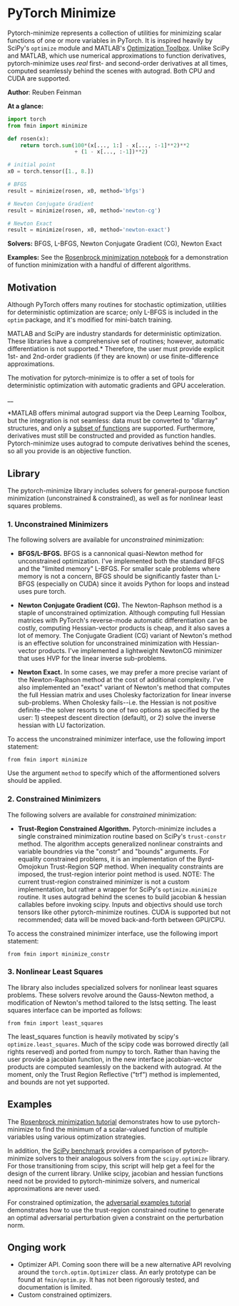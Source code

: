 # PyTorch Minimize

Pytorch-minimize represents a collection of utilities for minimizing scalar functions of one or more variables in PyTorch. 
It is inspired heavily by SciPy's `optimize` module and MATLAB's [Optimization Toolbox](https://www.mathworks.com/products/optimization.html). 
Unlike SciPy and MATLAB, which use numerical approximations to function derivatives, pytorch-minimize uses _real_ first- and second-order derivatives at all times, computed seamlessly behind the scenes with autograd.
Both CPU and CUDA are supported.

__Author__: Reuben Feinman

__At a glance:__

```python
import torch
from fmin import minimize

def rosen(x):
    return torch.sum(100*(x[..., 1:] - x[..., :-1]**2)**2 
                     + (1 - x[..., :-1])**2)

# initial point
x0 = torch.tensor([1., 8.])

# BFGS
result = minimize(rosen, x0, method='bfgs')

# Newton Conjugate Gradient
result = minimize(rosen, x0, method='newton-cg')

# Newton Exact
result = minimize(rosen, x0, method='newton-exact')
```

__Solvers:__ BFGS, L-BFGS, Newton Conjugate Gradient (CG), Newton Exact

__Examples:__ See the [Rosenbrock minimization notebook](https://github.com/rfeinman/pytorch-minimize/blob/master/examples/rosen_minimize.ipynb) for a demonstration of function minimization with a handful of different algorithms.

## Motivation
Although PyTorch offers many routines for stochastic optimization, utilities for deterministic optimization are scarce; only L-BFGS is included in the `optim` package, and it's modified for mini-batch training.

MATLAB and SciPy are industry standards for deterministic optimization. 
These libraries have a comprehensive set of routines; however, automatic differentiation is not supported.* 
Therefore, the user must provide explicit 1st- and 2nd-order gradients (if they are known) or use finite-difference approximations.

The motivation for pytorch-minimize is to offer a set of tools for deterministic optimization with automatic gradients and GPU acceleration.

__

*MATLAB offers minimal autograd support via the Deep Learning Toolbox, but the integration is not seamless: data must be converted to "dlarray" structures, and only a [subset of functions](https://www.mathworks.com/help/deeplearning/ug/list-of-functions-with-dlarray-support.html) are supported.
Furthermore, derivatives must still be constructed and provided as function handles. 
Pytorch-minimize uses autograd to compute derivatives behind the scenes, so all you provide is an objective function.

## Library

The pytorch-minimize library includes solvers for general-purpose function minimization (unconstrained & constrained), as well as for nonlinear least squares problems.

### 1. Unconstrained Minimizers

The following solvers are available for _unconstrained_ minimization:

- __BFGS/L-BFGS.__ BFGS is a cannonical quasi-Newton method for unconstrained optimization. I've implemented both the standard BFGS and the "limited memory" L-BFGS. For smaller scale problems where memory is not a concern, BFGS should be significantly faster than L-BFGS (especially on CUDA) since it avoids Python for loops and instead uses pure torch.
   
- __Newton Conjugate Gradient (CG).__ The Newton-Raphson method is a staple of unconstrained optimization. Although computing full Hessian matrices with PyTorch's reverse-mode automatic differentiation can be costly, computing Hessian-vector products is cheap, and it also saves a lot of memory. The Conjugate Gradient (CG) variant of Newton's method is an effective solution for unconstrained minimization with Hessian-vector products. I've implemented a lightweight NewtonCG minimizer that uses HVP for the linear inverse sub-problems.

- __Newton Exact.__ In some cases, we may prefer a more precise variant of the Newton-Raphson method at the cost of additional complexity. I've also implemented an "exact" variant of Newton's method that computes the full Hessian matrix and uses Cholesky factorization for linear inverse sub-problems. When Cholesky fails--i.e. the Hessian is not positive definite--the solver resorts to one of two options as specified by the user: 1) steepest descent direction (default), or 2) solve the inverse hessian with LU factorization.

To access the unconstrained minimizer interface, use the following import statement:

    from fmin import minimize

Use the argument `method` to specify which of the afformentioned solvers should be applied.

### 2. Constrained Minimizers

The following solvers are available for _constrained_ minimization:

- __Trust-Region Constrained Algorithm.__ Pytorch-minimize includes a single constrained minimization routine based on SciPy's `trust-constr` method. The algorithm accepts generalized nonlinear constraints and variable boundries via the "constr" and "bounds" arguments. For equality constrained problems, it is an implementation of the Byrd-Omojokun Trust-Region SQP method. When inequality constraints are imposed, the trust-region interior point method is used. NOTE: The current trust-region constrained minimizer is not a custom implementation, but rather a wrapper for SciPy's `optimize.minimize` routine. It uses autograd behind the scenes to build jacobian & hessian callables before invoking scipy. Inputs and objectivs should use torch tensors like other pytorch-minimize routines. CUDA is supported but not recommended; data will be moved back-and-forth between GPU/CPU. 
   
To access the constrained minimizer interface, use the following import statement:

    from fmin import minimize_constr

### 3. Nonlinear Least Squares

The library also includes specialized solvers for nonlinear least squares problems. 
These solvers revolve around the Gauss-Newton method, a modification of Newton's method tailored to the lstsq setting. 
The least squares interface can be imported as follows:

    from fmin import least_squares

The least_squares function is heavily motivated by scipy's `optimize.least_squares`. 
Much of the scipy code was borrowed directly (all rights reserved) and ported from numpy to torch. 
Rather than having the user provide a jacobian function, in the new interface jacobian-vector products are computed seamlessly on the backend with autograd. 
At the moment, only the Trust Region Reflective ("trf") method is implemented, and bounds are not yet supported.

## Examples

The [Rosenbrock minimization tutorial](https://github.com/rfeinman/pytorch-minimize/blob/master/examples/rosen_minimize.ipynb) demonstrates how to use pytorch-minimize to find the minimum of a scalar-valued function of multiple variables using various optimization strategies.

In addition, the [SciPy benchmark](https://github.com/rfeinman/pytorch-minimize/blob/master/examples/scipy_benchmark.py) provides a comparison of pytorch-minimize solvers to their analogous solvers from the `scipy.optimize` library. 
For those transitioning from scipy, this script will help get a feel for the design of the current library. 
Unlike scipy, jacobian and hessian functions need not be provided to pytorch-minimize solvers, and numerical approximations are never used.

For constrained optimization, the [adversarial examples tutorial](https://github.com/rfeinman/pytorch-minimize/blob/master/examples/constrained_optimization_adversarial_examples.ipynb) demonstrates how to use the trust-region constrained routine to generate an optimal adversarial perturbation given a constraint on the perturbation norm.

## Onging work

- Optimizer API. Coming soon there will be a new alternative API revolving around the `torch.optim.Optimizer` class. 
  An early prototype can be found at `fmin/optim.py`. 
  It has not been rigorously tested, and documentation is limited.
- Custom constrained optimizers.
